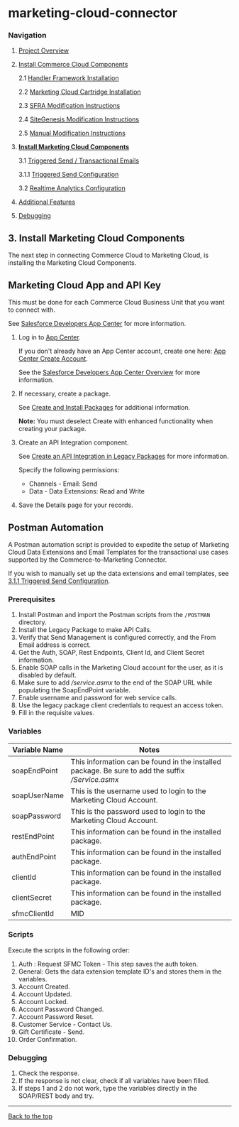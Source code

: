 <a name="Top"></a>
# marketing-cloud-connector

### Navigation
1. [Project Overview](1_0_Project_Overview.md#navlink)
2. [Install Commerce Cloud Components](2_0_Commerce_Cloud_Component_Installation.md#navlink)
	
	2.1 [Handler Framework Installation](2_1_Handler-Installation.md#navlink)
	
	2.2 [Marketing Cloud Cartridge Installation](2_2_MarketingCloudCart.md#navlink)
	
	2.3 [SFRA Modification Instructions](2_3_Modification-Instructions-for-SFRA.md#navlink)
	
	2.4 [SiteGenesis Modification Instructions](2_4_Modification-Instructions-for-SiteGenesis.md#navlink)
		
	2.5 [Manual Modification Instructions](2_5_ManualModifications.md#navlink)

7. [**Install Marketing Cloud Components**](3_0_ModifyMarketingCloud.md#navlink)

	3.1 [Triggered Send / Transactional Emails](3_1_0_TriggeredSendTransactionalEmails.md#navlink)
	
	3.1.1 [Triggered Send Configuration](3_1_1_MCConnectorInstallation-TriggeredSendConfiguration.md#navlink)
	
	3.2 [Realtime Analytics Configuration](3_2_MCConnectorInstallation-RealtimeAnalyticsConfiguration.md#navlink)
	
11. [Additional Features](4_0_AdditionalFeatures.md#navlink)
12. [Debugging](5_0_Debugging.md#navlink)

<a name="navlink"></a>
## 3. Install Marketing Cloud Components

The next step in connecting Commerce Cloud to Marketing Cloud, is installing the Marketing Cloud Components. 
 
## Marketing Cloud App and API Key

This must be done for each Commerce Cloud Business Unit that you want to connect with.

See [Salesforce Developers App Center](https://developer.salesforce.com/docs/atlas.en-us.mc-getting-started.meta/mc-getting-started/get-api-key.htm) for more information.

1. Log in to [App Center](https://appcenter-auth.s1.marketingcloudapps.com/).

    If you don't already have an App Center account, create one here: [App Center Create Account](https://appcenter-auth.s1.marketingcloudapps.com/create). 
	
	See the [Salesforce Developers App Center Overview](https://developer.salesforce.com/docs/atlas.en-us.mc-getting-started.meta/mc-getting-started/app-center.htm) for more information.

3. If necessary, create a package.

	See [Create and Install Packages](https://developer.salesforce.com/docs/atlas.en-us.mc-app-development.meta/mc-app-development/install-packages.htm) for additional information.
	
	**Note:** You must deselect Create with enhanced functionality when creating your package.
	
4. Create an API Integration component.

	See [Create an API Integration in Legacy Packages](https://developer.salesforce.com/docs/atlas.en-us.mc-app-development.meta/mc-app-development/create-integration-legacy.htm) for more information.
	
	Specify the following permissions: 
	- Channels - Email: Send
	- Data - Data Extensions: Read and Write

5. Save the Details page for your records.

## Postman Automation

A Postman automation script is provided to expedite the setup of Marketing Cloud Data Extensions and Email Templates for the transactional use cases supported by the Commerce-to-Marketing Connector. 

If you wish to manually set up the data extensions and email templates, see [3.1.1 Triggered Send Configuration](3_1_1_MCConnectorInstallation-TriggeredSendConfiguration.md#navlink). 

### Prerequisites


1. Install Postman and import the Postman scripts from the `/POSTMAN` directory.
2. Install the Legacy Package to make API Calls.
3. Verify that Send Management is configured correctly, and the From Email address is correct.
4. Get the Auth, SOAP, Rest Endpoints, Client Id, and Client Secret information.
5. Enable SOAP calls in the Marketing Cloud account for the user, as it is disabled by default.
6. Make sure to add */service.asmx* to the end of the SOAP URL while populating the SoapEndPoint variable.
7. Enable username and password for web service calls.
8. Use the legacy package client credentials to request an access token.
9. Fill in the requisite values.

### Variables

| Variable Name | Notes |
|---------------|-------|
| soapEndPoint | This information can be found in the installed package. Be sure to add the suffix */Service.asmx* |
| soapUserName | This is the username used to login to the Marketing Cloud Account. |
| soapPassword | This is the password used to login to the Marketing Cloud Account. |
| restEndPoint | This information can be found in the installed package. |
| authEndPoint | This information can be found in the installed package. |
| clientId | This information can be found in the installed package. |
| clientSecret | This information can be found in the installed package. |
| sfmcClientId | MID |

### Scripts

Execute the scripts in the following order:


1. Auth : Request SFMC Token - This step saves the auth token.
2. General: Gets the data extension template ID's and stores them in the variables.
3. Account Created.
4. Account Updated.
5. Account Locked.
6. Account Password Changed.
7. Account Password Reset.
8. Customer Service - Contact Us.
9. Gift Certificate - Send.
10. Order Confirmation.

### Debugging


1. Check the response.
2. If the response is not clear, check if all variables have been filled.
3. If steps 1 and 2 do not work, type the variables directly in the SOAP/REST body and try.

- - -

[Back to the top](#Top)
